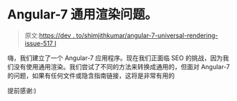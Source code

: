 # Angular-7 通用渲染问题。

> 原文:[https://dev . to/shimjithkumar/angular-7-universal-rendering-issue-517 l](https://dev.to/shimjithkumar/angular-7-universal-rendering-issue-517l)

嗨，我们建立了一个 Angular-7 应用程序。现在我们正面临 SEO 的挑战，因为我们没有使用通用渲染。我们尝试了不同的方法来转换成通用的，但面对 Angular-7 的问题，如果有任何文件或隐含指南链接，这将是非常有用的

提前感谢:)